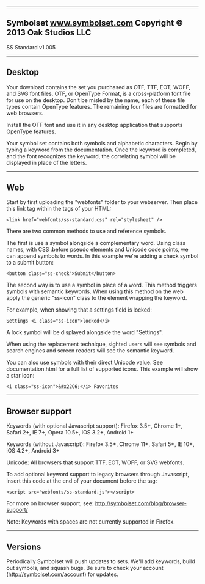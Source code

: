 
---
Symbolset
www.symbolset.com
Copyright © 2013 Oak Studios LLC
---


SS Standard v1.005


--------------------
Desktop
--------------------

Your download contains the set you purchased as OTF, TTF, EOT, WOFF, and SVG font files. OTF, or OpenType Format, is a cross-platform font file for use on the desktop. Don't be misled by the name, each of these file types contain OpenType features. The remaining four files are formatted for web browsers.

Install the OTF font and use it in any desktop application that supports OpenType features.

Your symbol set contains both symbols and alphabetic characters. Begin by typing a keyword from the documentation. Once the keyword is completed, and the font recognizes the keyword, the correlating symbol will be displayed in place of the letters.


--------------------
Web
--------------------

Start by first uploading the "webfonts" folder to your webserver. Then place this link tag within the <head> tags of your HTML:

    <link href="webfonts/ss-standard.css" rel="stylesheet" />

There are two common methods to use and reference symbols.

The first is use a symbol alongside a complementary word. Using class names, with CSS :before pseudo elements and Unicode code points, we can append symbols to words. In this example we're adding a check symbol to a submit button:

    <button class="ss-check">Submit</button>

The second way is to use a symbol in place of a word. This method triggers symbols with semantic keywords. When using this method on the web apply the generic "ss-icon" class to the element wrapping the keyword.

For example, when showing that a settings field is locked:

    Settings <i class="ss-icon">locked</i>

A lock symbol will be displayed alongside the word "Settings".

When using the replacement technique, sighted users will see symbols and search engines and screen readers will see the semantic keyword.

You can also use symbols with their direct Unicode value. See documentation.html for a full list of supported icons. This example will show a star icon:

    <i class="ss-icon">&#x22C6;</i> Favorites


--------------------
Browser support
--------------------

Keywords (with optional Javascript support):
Firefox 3.5+, Chrome 1+, Safari 2+, IE 7+, Opera 10.5+, iOS 3.2+, Android 1+

Keywords (without Javascript):
Firefox 3.5+, Chrome 11+, Safari 5+, IE 10+, iOS 4.2+, Android 3+

Unicode: All browsers that support TTF, EOT, WOFF, or SVG webfonts.

To add optional keyword support to legacy browsers through Javascript, insert this code at the end of your document before the </body> tag:

    <script src="webfonts/ss-standard.js"></script>

For more on browser support, see: http://symbolset.com/blog/browser-support/

Note: Keywords with spaces are not currently supported in Firefox.


--------------------
Versions
--------------------

Periodically Symbolset will push updates to sets. We'll add keywords, build out symbols, and squash bugs. Be sure to check your account (http://symbolset.com/account) for updates.

